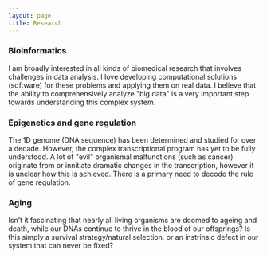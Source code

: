 ```yaml
---
layout: page
title: Research 
---
```

### Bioinformatics
I am broadly interested in all kinds of biomedical research that involves challenges in data analysis. I love developing computational solutions (software) for these problems and applying them on real data. I believe that the ability to comprehensively analyze "big data" is a very important step towards understanding this complex system.

### Epigenetics and gene regulation

The 1D genome (DNA sequence) has been determined and studied for over a decade. However, the complex transcriptional program has yet to be fully understood. A lot of "evil" organismal malfunctions (such as cancer) originate from or innitiate dramatic changes in the transcription, however it is unclear how this is achieved. There is a primary need to decode the rule of gene regulation. 

### Aging 
Isn't it fascinating that nearly all living organisms are doomed to ageing and death, while our DNAs continue to thrive in the blood of our offsprings? Is this simply a survival strategy/natural selection, or an instrinsic defect in our system that can never be fixed? 

